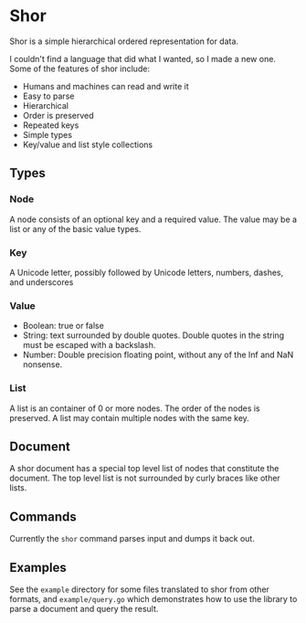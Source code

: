 # Shor

Shor is a simple hierarchical ordered representation for data.

I couldn't find a language that did what I wanted, so I made a new one.  Some of the
features of shor include:

* Humans and machines can read and write it
* Easy to parse
* Hierarchical
* Order is preserved
* Repeated keys
* Simple types
* Key/value and list style collections

## Types

### Node

A node consists of an optional key and a required value.  The value may be a
list or any of the basic value types.

### Key

A Unicode letter, possibly followed by Unicode letters, numbers, dashes, and underscores

### Value

* Boolean: true or false
* String: text surrounded by double quotes.
  Double quotes in the string must be escaped with a backslash.
* Number: Double precision floating point, without any of the Inf and NaN nonsense.

### List

A list is an container of 0 or more nodes.  The order of the nodes is
preserved.  A list may contain multiple nodes with the same key.

## Document

A shor document has a special top level list of nodes that constitute the
document.  The top level list is not surrounded by curly braces like other
lists.

## Commands

Currently the `shor` command parses input and dumps it back out.

## Examples

See the `example` directory for some files translated to shor from other formats,
and `example/query.go` which demonstrates how to use the library to parse a
document and query the result.
